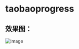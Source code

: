 # taobaoprogress

## 效果图：

![image](https://github.com/wpfcool/taobaoprogress/blob/master/image/git.gif)
